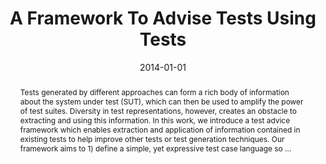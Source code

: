 ---
title: "A Framework To Advise Tests Using Tests"
abstract: "Tests generated by different approaches can form a rich body of information about the system under test (SUT), which can then be used to amplify the power of test suites. Diversity in test representations, however, creates an obstacle to extracting and using this information. In this work, we introduce a test advice framework which enables extraction and application of information contained in existing tests to help improve other tests or test generation techniques. Our framework aims to 1) define a simple, yet expressive test case language so …"
date: 2014-01-01
venue: "36th International Conference on Software Engineering, ICSE '14, Companion Proceedings, Hyderabad, India, May 31 - June 07, 2014"
paperurl: https://dl.acm.org/doi/abs/10.1145/2591062.2591106
authors: "Yurong Wang, Suzette Person, Sebastian G. Elbaum and Matthew B. Dwyer"
awards: ""
---